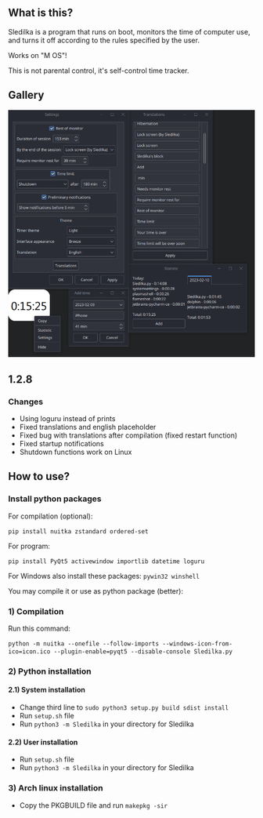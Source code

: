 ## What is this?
Sledilka is a program that runs on boot, monitors the time of computer use, and turns it off according to the rules specified by the user.

Works on "M OS"!

This is not parental control, it's self-control time tracker. 

## Gallery
![Sledilka](/gallery/Interface.png)

## 1.2.8

### Changes
 - Using loguru instead of prints
 - Fixed translations and english placeholder
 - Fixed bug with translations after compilation (fixed restart function)
 - Fixed startup notifications
 - Shutdown functions work on Linux

## How to use?
### Install python packages
For compilation (optional):
```
pip install nuitka zstandard ordered-set
```
For program:
```
pip install PyQt5 activewindow importlib datetime loguru
```
For Windows also install these packages: ```pywin32 winshell```

You may compile it or use as python package (better):

### 1) Compilation
Run this command:
```
python -m nuitka --onefile --follow-imports --windows-icon-from-ico=icon.ico --plugin-enable=pyqt5 --disable-console Sledilka.py
```
### 2) Python installation
#### 2.1) System installation
 - Change third line to `sudo python3 setup.py build sdist install`
 - Run `setup.sh` file
 - Run `python3 -m Sledilka` in your directory for Sledilka
#### 2.2) User installation
 - Run `setup.sh` file
 - Run `python3 -m Sledilka` in your directory for Sledilka
### 3) Arch linux installation
 - Copy the PKGBUILD file and run `makepkg -sir`
